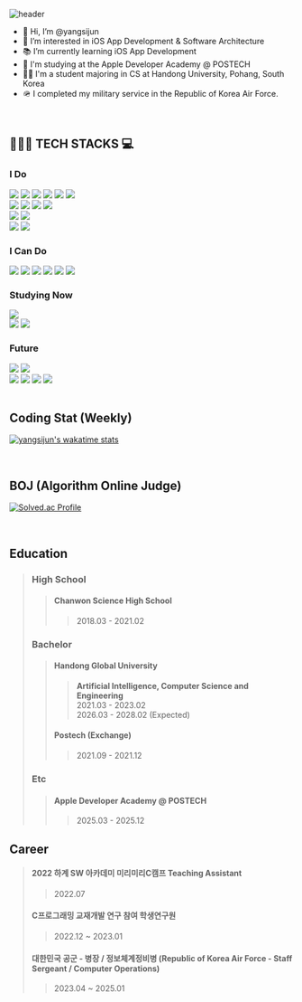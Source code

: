 ![header](https://capsule-render.vercel.app/api?type=waving&color=timeGradient&height=250&section=header&text=Yang%20Sijun&fontSize=60&fontAlignY=30&desc=(Student%20Developer)&descSize=30&descAlignY=55)

- 👋 Hi, I’m @yangsijun
- 👀 I’m interested in iOS App Development & Software Architecture
- 📚 I’m currently learning iOS App Development
- 🍎 I'm studying at the Apple Developer Academy @ POSTECH
- 👨‍🎓 I'm a student majoring in CS at Handong University, Pohang, South Korea
- 🪖 I completed my military service in the Republic of Korea Air Force.

<br>

## 👨🏻‍💻 TECH STACKS 💻

<div align=left>
	<h3>I Do</h3>
	<!--C++-->
	<img src="https://img.shields.io/badge/c++-00599C?style=for-the-badge&logo=c%2B%2B&logoColor=white">
	<!--Java-->
	<img src="https://img.shields.io/badge/java-007396?style=for-the-badge&logo=java&logoColor=white">
	<!--Dart-->
	<img src="https://img.shields.io/badge/dart-0175C2?style=for-the-badge&logo=dart&logoColor=white">
	<!--Kotlin-->
	<img src="https://img.shields.io/badge/kotlin-7F52FF?style=for-the-badge&logo=kotlin&logoColor=white"> 
	<!--JavaScript-->
	<img src="https://img.shields.io/badge/javascript-F7DF1E?style=for-the-badge&logo=javascript&logoColor=black">
	<!--MySQL-->
  	<img src="https://img.shields.io/badge/mysql-4479A1?style=for-the-badge&logo=mysql&logoColor=white"> 
	<br>
	<!--Flutter-->
  	<img src="https://img.shields.io/badge/flutter-02569B?style=for-the-badge&logo=flutter&logoColor=white">
	<!--Spring Boot-->
	<img src="https://img.shields.io/badge/spring%20boot-6DB33F?style=for-the-badge&logo=SpringBoot&logoColor=white">
	<!--Node.JS-->
	<img src="https://img.shields.io/badge/node.js-339933?style=for-the-badge&logo=Node.js&logoColor=white">
	<!--electron-->
	<img src="https://img.shields.io/badge/electron-47848F?style=for-the-badge&logo=electron&logoColor=white">
	<br>
	<!--NGINX-->
  	<img src="https://img.shields.io/badge/nginx-009639?style=for-the-badge&logo=nginx&logoColor=white">
	<!--Apache Tomcat-->
	<img src="https://img.shields.io/badge/Apache%20Tomcat-F8DC75?style=for-the-badge&logo=apachetomcat&logoColor=black">
	<br>
	<!--Git-->
  	<img src="https://img.shields.io/badge/git-F05032?style=for-the-badge&logo=git&logoColor=white">
	<!--GitHub-->
	<img src="https://img.shields.io/badge/github-181717?style=for-the-badge&logo=github&logoColor=white">
	<br>
	<h3>I Can Do</h3>
	<!--C Lang-->
	<img src="https://img.shields.io/badge/c-A8B9CC?style=for-the-badge&logo=c&logoColor=black">
	<!--Python-->
	<img src="https://img.shields.io/badge/python-3776AB?style=for-the-badge&logo=python&logoColor=white">
	<!--Spring-->
	<img src="https://img.shields.io/badge/spring-6DB33F?style=for-the-badge&logo=Spring&logoColor=white">
	<!--JQuery-->
  	<img src="https://img.shields.io/badge/jquery-0769AD?style=for-the-badge&logo=jquery&logoColor=white">
	<!--HTML-->
	<img src="https://img.shields.io/badge/html-E34F26?style=for-the-badge&logo=html5&logoColor=white"> 
	<!--CSS-->
	<img src="https://img.shields.io/badge/css-1572B6?style=for-the-badge&logo=css3&logoColor=white">
	<h3>Studying Now</h3>
	<!--Swift-->
	<img src="https://img.shields.io/badge/Swift-F05138?style=for-the-badge&logo=swift&logoColor=white">
	<br>
	<!--Apache-->
  	<img src="https://img.shields.io/badge/apache-D22128?style=for-the-badge&logo=apache&logoColor=white">
	<!--docker-->
  	<img src="https://img.shields.io/badge/docker-2496ED?style=for-the-badge&logo=docker&logoColor=white">
	<h3>Future</h3>
	<!--PWA-->
	<img src="https://img.shields.io/badge/pwa-5A0FC8?style=for-the-badge&logo=pwa&logoColor=white">
  	<!--iOS-->
	<img src="https://img.shields.io/badge/ios-000000?style=for-the-badge&logo=ios&logoColor=white"> 
	<br>
	<!--AWS-->
  	<img src="https://img.shields.io/badge/amazon%20aws-232F3E?style=for-the-badge&logo=amazonaws&logoColor=white"> 
  	<!--Google Cloud-->
  	<img src="https://img.shields.io/badge/google cloud-4285F4?style=for-the-badge&logo=google cloud&logoColor=white">
  	<!--Firebase-->
  	<img src="https://img.shields.io/badge/firebase-FFCA28?style=for-the-badge&logo=firebase&logoColor=black">
	<!--Kubernetes-->
  	<img src="https://img.shields.io/badge/kubernetes-326CE5?style=for-the-badge&logo=kubernetes&logoColor=white">
  	<br>
</div>
<br>

## Coding Stat (Weekly)
[![yangsijun's wakatime stats](https://github-readme-stats.vercel.app/api/wakatime?username=yangsijun)]()


<br>

## BOJ (Algorithm Online Judge)
[![Solved.ac Profile](https://mazassumnida.wtf/api/generate_badge?boj=yangbyun1)](https://solved.ac/yangbyun1)

<br>

## Education
> ### High School
>> #### Chanwon Science High School
>>> 2018.03 - 2021.02
>
> ### Bachelor
>> #### Handong Global University
>>> **Artificial Intelligence, Computer Science and Engineering**  
>>> 2021.03 - 2023.02  
>>> 2026.03 - 2028.02 (Expected) 
>>
>> #### Postech (Exchange)  
>>> 2021.09 - 2021.12  
> ### Etc
>> #### Apple Developer Academy @ POSTECH
>>> 2025.03 - 2025.12

## Career
> #### 2022 하계 SW 아카데미 미리미리C캠프 Teaching Assistant
>> 2022.07
>
> #### C프로그래밍 교재개발 연구 참여 학생연구원
>> 2022.12 ~ 2023.01
>
> #### 대한민국 공군 - 병장 / 정보체계정비병 (Republic of Korea Air Force - Staff Sergeant / Computer Operations)
>> 2023.04 ~ 2025.01
